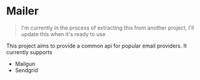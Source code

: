 # Mailer

> I'm currently in the process of extracting this from another project, I'll update this when it's ready to use

This project aims to provide a common api for popular email providers. It currently supports

* Mailgun
* Sendgrid

